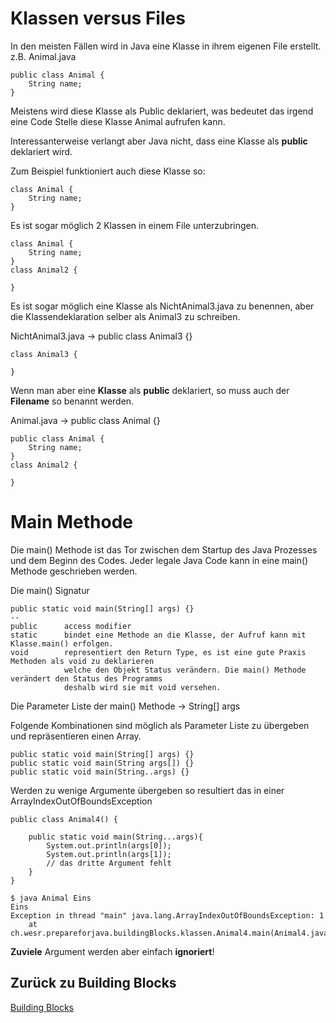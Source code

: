 # Klassen versus Files

In den meisten Fällen wird in Java eine Klasse in ihrem eigenen File erstellt.
z.B. Animal.java

    public class Animal {
        String name; 
    }

Meistens wird diese Klasse als Public deklariert, was bedeutet das irgend 
eine Code Stelle diese Klasse Animal aufrufen kann.

Interessanterweise verlangt aber Java nicht, dass eine Klasse als **public** deklariert wird.

Zum Beispiel funktioniert auch diese Klasse so:

    class Animal {
        String name; 
    }
    
    
Es ist sogar möglich 2 Klassen in einem File unterzubringen.

    class Animal {
        String name; 
    }
    class Animal2 {
        
    }
    
    
Es ist sogar möglich eine Klasse als NichtAnimal3.java zu benennen, aber die Klassendeklaration
selber als Animal3 zu schreiben.

NichtAnimal3.java -> public class Animal3 {}

    class Animal3 {
     
    }

Wenn man aber eine **Klasse** als **public** deklariert, so muss auch der **Filename**
so benannt werden.

 Animal.java -> public class Animal {}
 
    public class Animal {
        String name; 
    }
    class Animal2 {
        
    }


# Main Methode
Die main() Methode ist das Tor zwischen dem Startup des Java Prozesses und dem Beginn des Codes.
Jeder legale Java Code kann in eine main() Methode geschrieben werden.

Die main() Signatur 

    public static void main(String[] args) {}
    --
    public      access modifier
    static      bindet eine Methode an die Klasse, der Aufruf kann mit Klasse.main() erfolgen.
    void        representiert den Return Type, es ist eine gute Praxis Methoden als void zu deklarieren
                welche den Objekt Status verändern. Die main() Methode verändert den Status des Programms
                deshalb wird sie mit void versehen. 
    
    
    
Die Parameter Liste der main() Methode -> String[] args

Folgende Kombinationen sind möglich als Parameter Liste zu übergeben und repräsentieren einen Array.

    public static void main(String[] args) {}
    public static void main(String args[]) {}
    public static void main(String..args) {}
    
    
Werden zu wenige Argumente übergeben so resultiert das in einer ArrayIndexOutOfBoundsException

    public class Animal4() {
        
        public static void main(String...args){
            System.out.println(args[0]);
            System.out.println(args[1]);
            // das dritte Argument fehlt 
        } 
    }
    
    $ java Animal Eins 
    Eins
    Exception in thread "main" java.lang.ArrayIndexOutOfBoundsException: 1
    	at ch.wesr.prepareforjava.buildingBlocks.klassen.Animal4.main(Animal4.java:7)

**Zuviele** Argument werden aber einfach **ignoriert**!


## Zurück zu Building Blocks
[Building Blocks](BuildingBlocks.md)
